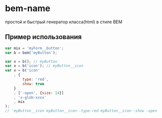 bem-name
==================================================
простой и быстрый генератор класса(html) в стиле BEM

Пример использования
--------------------------------------
```js
var mix = 'myForm__button';
var b = bem('myButton');

var x = b(); // myButton
var x = b('icon'); // myButton__icon
var x = b('icon'
    , {
        type: 'red',
        show: true
    }
    , ['-open', {size: 14}]
    , 'x-glob-xxxx'
    , mix
);
// 'myButton__icon myButton__icon--type-red myButton__icon--show -open myButton__icon--size-14 x-glob-xxxx myForm__button'
```

